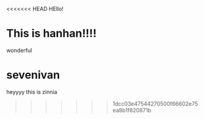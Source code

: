 <<<<<<< HEAD
HEllo!

This is hanhan!!!!
=======
wonderful

# sevenivan
heyyyy
this is zinnia
>>>>>>> 1dcc03e47544270500f66602e75ea8b1f820871b
